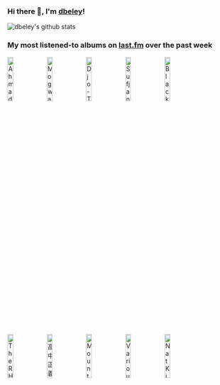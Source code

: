 ### Hi there 👋, I'm [dbeley](https://dbeley.ovh/en)!

![dbeley's github stats](https://github-readme-stats.vercel.app/api?username=dbeley)

### My most listened-to albums on [last.fm](https://www.last.fm/user/d_beley) over the past week

[<img src='https://lastfm.freetls.fastly.net/i/u/300x300/28bbf7dd157e437ac37bce1b8bc8dea9.jpg' width='16%' height='16%' alt='Ahmad Jamal - The Legendary Okeh & Epic Recordings'>](https://www.last.fm/music/ahmad%2bjamal/the%2blegendary%2bokeh%2b%2526%2bepic%2brecordings)&nbsp;
[<img src='https://lastfm.freetls.fastly.net/i/u/300x300/c343fafb09cd844e77487c136cf883ee.jpg' width='16%' height='16%' alt='Mogwai - Young Team'>](https://www.last.fm/music/mogwai/young%2bteam)&nbsp;
[<img src='https://lastfm.freetls.fastly.net/i/u/300x300/2cf6a0d70602994b899a805989c09620.jpg' width='16%' height='16%' alt='Djo - Twenty Twenty'>](https://www.last.fm/music/djo/twenty%2btwenty)&nbsp;
[<img src='https://lastfm.freetls.fastly.net/i/u/300x300/c04861341a86e2054772ba6783cb4ffc.png' width='16%' height='16%' alt='Sufjan Stevens - Javelin'>](https://www.last.fm/music/sufjan%2bstevens/javelin)&nbsp;
[<img src='https://lastfm.freetls.fastly.net/i/u/300x300/3332b3cee5de8598dbd080f8e2783f93.jpg' width='16%' height='16%' alt='Black Country, New Road - Ants From Up There'>](https://www.last.fm/music/black%2bcountry%252c%2bnew%2broad/ants%2bfrom%2bup%2bthere)&nbsp;
<br>
[<img src='https://lastfm.freetls.fastly.net/i/u/300x300/d2d96264d48d44f4a6157194e5a28570.jpg' width='16%' height='16%' alt='The RH Factor - Distractions'>](https://www.last.fm/music/the%2brh%2bfactor/distractions)&nbsp;
[<img src='https://lastfm.freetls.fastly.net/i/u/300x300/6f172e04bcc47fb3037c2adf2448476a.jpg' width='16%' height='16%' alt='高中正義 - An Insatiable High'>](https://www.last.fm/music/%25e9%25ab%2598%25e4%25b8%25ad%25e6%25ad%25a3%25e7%25be%25a9/an%2binsatiable%2bhigh)&nbsp;
[<img src='https://lastfm.freetls.fastly.net/i/u/300x300/31bfb9c860a50183ff80f829e04842cd.png' width='16%' height='16%' alt='Mount Eerie - Night Palace'>](https://www.last.fm/music/mount%2beerie/night%2bpalace)&nbsp;
[<img src='https://lastfm.freetls.fastly.net/i/u/300x300/3f38f7b27ae0db97eb90e40ab0fe6968.jpg' width='16%' height='16%' alt='Various Artists - Tropicália: Ou Panis et Circenses'>](https://www.last.fm/music/various%2bartists/tropic%25c3%25a1lia%253a%2bou%2bpanis%2bet%2bcircenses)&nbsp;
[<img src='https://lastfm.freetls.fastly.net/i/u/300x300/94a8d4e53b94488191602b911b3a97fe.jpg' width='16%' height='16%' alt='Nat King Cole - After Midnight'>](https://www.last.fm/music/nat%2bking%2bcole/after%2bmidnight)&nbsp;
<br>
